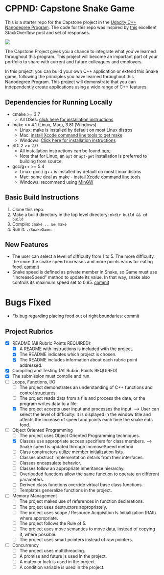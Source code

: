 # CPPND: Capstone Snake Game

This is a starter repo for the Capstone project in the [Udacity C++ Nanodegree Program](https://www.udacity.com/course/c-plus-plus-nanodegree--nd213). The code for this repo was inspired by [this](https://codereview.stackexchange.com/questions/212296/snake-game-in-c-with-sdl) excellent StackOverflow post and set of responses.

<img src="snake_game.gif"/>

The Capstone Project gives you a chance to integrate what you've learned throughout this program. This project will become an important part of your portfolio to share with current and future colleagues and employers.

In this project, you can build your own C++ application or extend this Snake game, following the principles you have learned throughout this Nanodegree Program. This project will demonstrate that you can independently create applications using a wide range of C++ features.

## Dependencies for Running Locally
* cmake >= 3.7
  * All OSes: [click here for installation instructions](https://cmake.org/install/)
* make >= 4.1 (Linux, Mac), 3.81 (Windows)
  * Linux: make is installed by default on most Linux distros
  * Mac: [install Xcode command line tools to get make](https://developer.apple.com/xcode/features/)
  * Windows: [Click here for installation instructions](http://gnuwin32.sourceforge.net/packages/make.htm)
* SDL2 >= 2.0
  * All installation instructions can be found [here](https://wiki.libsdl.org/Installation)
  * Note that for Linux, an `apt` or `apt-get` installation is preferred to building from source.
* gcc/g++ >= 5.4
  * Linux: gcc / g++ is installed by default on most Linux distros
  * Mac: same deal as make - [install Xcode command line tools](https://developer.apple.com/xcode/features/)
  * Windows: recommend using [MinGW](http://www.mingw.org/)

## Basic Build Instructions

1. Clone this repo.
2. Make a build directory in the top level directory: `mkdir build && cd build`
3. Compile: `cmake .. && make`
4. Run it: `./SnakeGame`.

## New Features
* The user can select a level of difficulty from 1 to 5. The more difficulty, the more the snake speed increases and more points earns for eating food. [commit](https://github.com/lucaspastorduran/CppND-Capstone-Snake-Game/commit/efe02bd2192f236c80508c13fdfb1db822c95ba0)
* Snake speed is defined as private member in Snake, so Game must use "IncreaseSpeed" method to update its value. In that way, snake also controls its maximum speed set to 0.95. [commit](https://github.com/lucaspastorduran/CppND-Capstone-Snake-Game/commit/8a368253ebade78f06bd8a87ebbda8d94a67795e)

# Bugs Fixed
* Fix bug regarding placing food out of right boundaries: [commit](https://github.com/lucaspastorduran/CppND-Capstone-Snake-Game/commit/db211626a0bc68c7a0367db8740d7eb3fec5f72b)

## Project Rubrics
* [x] README (All Rubric Points REQUIRED):
  * [x] A README with instructions is included with the project.
  * [x] The README indicates which project is chosen.
  * [x] The README includes information about each rubric point addressed.
* [x] Compiling and Testing (All Rubric Points REQUIRED)
* [x] The submission must compile and run.
* [ ] Loops, Functions, I/O
  * [ ] The project demonstrates an understanding of C++ functions and control structures.
  * [ ] The project reads data from a file and process the data, or the program writes data to a file.
  * [x] The project accepts user input and processes the input. --> User can select the level of difficulty: it is displayed in the window title and affects the increase of speed and points each time the snake eats food.
* [ ] Object Oriented Programming
  * [ ] The project uses Object Oriented Programming techniques.
  * [x] Classes use appropriate access specifiers for class members. --> Snake speed is updated through IncreaseSpeed method
  * [ ] Class constructors utilize member initialization lists.
  * [ ] Classes abstract implementation details from their interfaces.
  * [ ] Classes encapsulate behavior.
  * [ ] Classes follow an appropriate inheritance hierarchy.
  * [ ] Overloaded functions allow the same function to operate on different parameters.
  * [ ] Derived class functions override virtual base class functions.
  * [ ] Templates generalize functions in the project.
* [ ] Memory Management
  * [ ] The project makes use of references in function declarations.
  * [ ] The project uses destructors appropriately.
  * [ ] The project uses scope / Resource Acquisition Is Initialization (RAII) where appropriate.
  * [ ] The project follows the Rule of 5.
  * [ ] The project uses move semantics to move data, instead of copying it, where possible.
  * [ ] The project uses smart pointers instead of raw pointers.
* [ ] Concurrency
  * [ ] The project uses multithreading.
  * [ ] A promise and future is used in the project.
  * [ ] A mutex or lock is used in the project.
  * [ ] A condition variable is used in the project.
